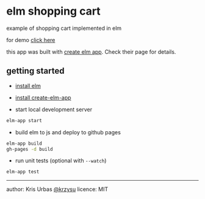 # elm shopping cart

example of shopping cart implemented in elm

for demo [click here](http://krzysu.github.io/elm-shopping-cart/)

this app was built with [create elm app](https://github.com/halfzebra/create-elm-app). Check their page for details.

## getting started

- [install elm](https://guide.elm-lang.org/install.html)
- [install create-elm-app](https://github.com/halfzebra/create-elm-app)

- start local development server

```sh
elm-app start
```

- build elm to js and deploy to github pages

```sh
elm-app build
gh-pages -d build
```

- run unit tests (optional with `--watch`)

```sh
elm-app test
```

* * *
author: Kris Urbas [@krzysu](https://twitter.com/krzysu)
licence: MIT
